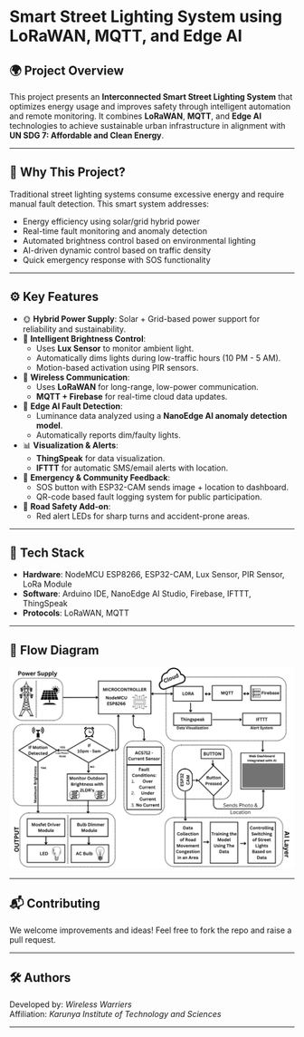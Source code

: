 # Smart Street Lighting System using LoRaWAN, MQTT, and Edge AI

## 🌍 Project Overview

This project presents an **Interconnected Smart Street Lighting System** that optimizes energy usage and improves safety through intelligent automation and remote monitoring. It combines **LoRaWAN**, **MQTT**, and **Edge AI** technologies to achieve sustainable urban infrastructure in alignment with **UN SDG 7: Affordable and Clean Energy**.

---

## 🧠 Why This Project?

Traditional street lighting systems consume excessive energy and require manual fault detection. This smart system addresses:
- Energy efficiency using solar/grid hybrid power
- Real-time fault monitoring and anomaly detection
- Automated brightness control based on environmental lighting
- AI-driven dynamic control based on traffic density
- Quick emergency response with SOS functionality

---

## ⚙️ Key Features

- 🌞 **Hybrid Power Supply**: Solar + Grid-based power support for reliability and sustainability.
- 🔦 **Intelligent Brightness Control**:
  - Uses **Lux Sensor** to monitor ambient light.
  - Automatically dims lights during low-traffic hours (10 PM - 5 AM).
  - Motion-based activation using PIR sensors.
- 📶 **Wireless Communication**:
  - Uses **LoRaWAN** for long-range, low-power communication.
  - **MQTT + Firebase** for real-time cloud data updates.
- 🧠 **Edge AI Fault Detection**:
  - Luminance data analyzed using a **NanoEdge AI anomaly detection model**.
  - Automatically reports dim/faulty lights.
- 📊 **Visualization & Alerts**:
  - **ThingSpeak** for data visualization.
  - **IFTTT** for automatic SMS/email alerts with location.
- 🚨 **Emergency & Community Feedback**:
  - SOS button with ESP32-CAM sends image + location to dashboard.
  - QR-code based fault logging system for public participation.
- 🚗 **Road Safety Add-on**:
  - Red alert LEDs for sharp turns and accident-prone areas.

---

## 🧱 Tech Stack

- **Hardware**: NodeMCU ESP8266, ESP32-CAM, Lux Sensor, PIR Sensor, LoRa Module
- **Software**: Arduino IDE, NanoEdge AI Studio, Firebase, IFTTT, ThingSpeak
- **Protocols**: LoRaWAN, MQTT

---

## 📸 Flow Diagram

![Flow Diagram](./FlowDiagram.png)

---

## 📬 Contributing

We welcome improvements and ideas! Feel free to fork the repo and raise a pull request.

---

## 🛠️ Authors

Developed by: *Wireless Warriers*  
Affiliation: *Karunya Institute of Technology and Sciences*

---

